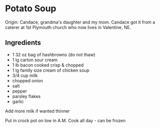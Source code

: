 # Potato Soup

Origin: Candace, grandma's daughter and my mom. Candace got it from a caterer at 1st Plymouth church who now lives in Valentine, NE.

## Ingredients

- 1  32 oz bag of hashbrowns (do not thaw)
- 1 lg carton sour cream
- 1 lb bacon cooked crisp & chopped
- 1 lg family size cream of chicken soup
- 3/4 cup milk
- chopped onion
- salt
- pepper
- parsley flakes
- garlic

Add more milk if wanted thinner

Put in crock pot on low in A.M.  Cook all day - can be frozen